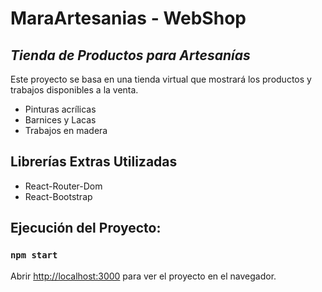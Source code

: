 # MaraArtesanias - WebShop
## _Tienda de Productos para Artesanías_

Este proyecto se basa en una tienda virtual que mostrará los productos y trabajos disponibles a la venta.

- Pinturas acrílicas
- Barnices y Lacas
- Trabajos en madera

## Librerías Extras Utilizadas

- React-Router-Dom
- React-Bootstrap


## Ejecución del Proyecto:

### `npm start`

Abrir [http://localhost:3000](http://localhost:3000) para ver el proyecto en el navegador.